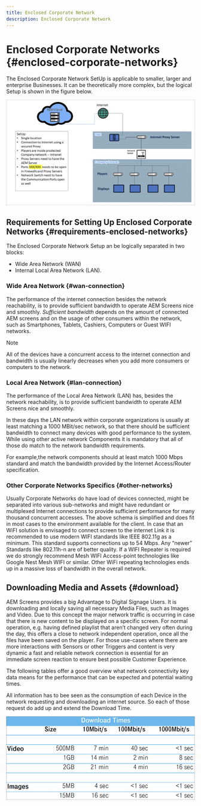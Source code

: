 ```yaml
---
title: Enclosed Corporate Network
description: Enclosed Corporate Network
---
```


# Enclosed Corporate Networks {#enclosed-corporate-networks}

The Enclosed Corporate Network SetUp is applicable to smaller, larger and enterprise Businesses. It can be theoretically more complex, but the logical Setup is shown in the figure below.

![](/help/using/assets/enclosed-network-1.png)

## Requirements for Setting Up Enclosed Corporate Networks {#requirements-enclosed-networks}

The Enclosed Corporate Network Setup an be logically separated in two blocks:

* Wide Area Network (WAN) 
* Internal Local Area Network (LAN).

### Wide Area Network {#wan-connection}

The performance of the internet connection  besides the network reachability, is to provide sufficient bandwidth to operate AEM Screens nice and smoothly.
*Sufficient bandwidth* depends on the amount of connected AEM screens and on the usage of other consumers within the network, such as Smartphones, Tablets, Cashiers, Computers or Guest WIFI networks.

>[!NOTE]
>All of the devices have a concurrent access to the internet connection and bandwidth is usually linearly decreases when you add more consumers or computers to the network.

### Local Area Network {#lan-connection}

The performance of the Local Area Network (LAN) has, besides the network reachability, is to provide sufficient bandwidth to operate AEM Screens nice and smoothly. 

In these days the LAN network within corporate organizations is usually at least matching a 1000 MBit/sec network, so that there should be sufficient bandwidth to connect many devices with good performance to the system. While using other active network Components it is mandatory that all of those do match to the network bandwidth requirements. 

For example,the network components should at least match 1000 Mbps standard and match the bandwidth provided by the Internet Access/Router specification.

### Other Corporate Networks Specifics {#other-networks}

Usually Corporate Networks do have load of devices connected, might be separated into various sub-networks and might have redundant or multiplexed Internet connections to provide sufficient performance for many thousand concurrent accesses.
The above schema is simplified and does fit in most cases to the environment available for the client.
In case that an WiFI solution is envisaged to connect screen to the internet Link it is recommended to use modern WIFI standards like IEEE 802.11g as a minimum. This standard supports connections up to 54 Mbps. Any “newer” Standards like 802.11h-n are of better quality. If a WIFI Repeater is required we do strongly recommend Mesh WIFI Access-point technologies like Google Nest Mesh WIFI or similar.
Other WiFi repeating technologies ends up in a massive loss of bandwidth in the overall network.

## Downloading Media and Assets {#download}

AEM Screens provides a big Advantage to Digital Signage Users. It is downloading and locally saving all necessary Media Files, such as Images and Video. Due to this concept the major network traffic is occurring in case that there is new content to be displayed on a specific screen. 
For normal operation, e.g. having defined playlist that aren’t changed very often during the day, this offers a close to network independent operation, once all the files have been saved on the player. For those use-cases where there are more interactions with Sensors or other Triggers and content is very dynamic a fast and reliable network connection is essential for an immediate screen reaction to ensure best possible Customer Experience. 

The following tables offer a good overview what network connectivity key data means for the performance that can be expected and potential waiting times.

All information has to bee seen as the consumption of each Device in the network requesting and downloading an internet source. So each of those request do add up and extend the Download Time.

![](/help/using/assets/enclosed-network-download.png)